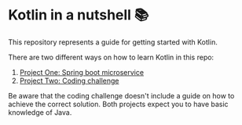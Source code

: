 # Kotlin in a nutshell :books:

This repository represents a guide for getting started with Kotlin.

There are two different ways on how to learn Kotlin in this repo:

1. [Project One: Spring boot microservice](project-one/README.md)
2. [Project Two: Coding challenge](project-two/README.md)

Be aware that the coding challenge doesn't include a guide on how to achieve the correct solution. Both projects expect you to have basic
knowledge of Java.
